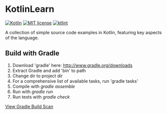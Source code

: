 # KotlinLearn

[![Kotlin](https://img.shields.io/badge/Kotlin-v1.6.0-green)](https://kotlinlang.org/)
[![MIT license](http://img.shields.io/badge/license-MIT-brightgreen.svg)](http://opensource.org/licenses/MIT)
[![ktlint](https://img.shields.io/badge/code%20style-%E2%9D%A4-FF4081.svg)](https://ktlint.github.io/)

A collection of simple source code examples in Kotlin, featuring key aspects of the language.

## Build with Gradle

1. Download 'gradle' here: http://www.gradle.org/downloads
2. Extract Gradle and add 'bin\' to path
3. Change dir to project dir
4. For a comprehensive list of available tasks, run 'gradle tasks'
5. Compile with _gradle assemble_
6. Run with _gradle run_
7. Run tests with _gradle check_

[View Gradle Build Scan](https://scans.gradle.com/s/zrtslterzwpzg/)





